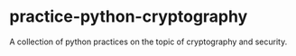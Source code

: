 # practice-python-cryptography

A collection of python practices on the topic of cryptography and security.


